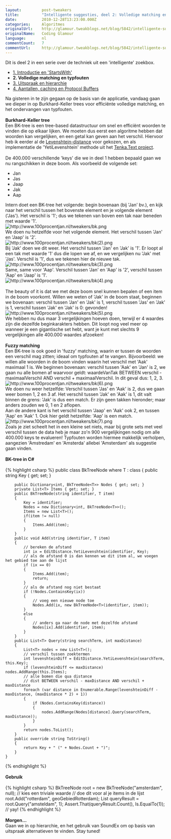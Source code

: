 ```yaml
---
layout:         post-tweakers
title:          "Intelligente suggesties, deel 2: Volledige matching en typfouten"
date:           2010-12-28T13:23:00.000Z
categories:     Algoritmes
originalUrl:    http://glamour.tweakblogs.net/blog/5842/intelligente-suggesties-deel-2-volledige-matching-en-typfouten.html
originalName:   Coding Glamour
language:       nl
commentCount:   7
commentUrl:     http://glamour.tweakblogs.net/blog/5842/intelligente-suggesties-deel-2-volledige-matching-en-typfouten.html#reacties
---
```


   <p class="article">Dit is deel 2 in een serie over de techniek uit een &apos;intelligente&apos;
  zoekbox.
  <ul>
    <li><a href="http://glamour.tweakblogs.net/blog/5832/intelligente-suggesties-deel-1-introductie-en-startswith.html"
      rel="external">1. Introductie en &apos;StartsWith&apos;</a>
    </li>
    <li><b>2. Volledige matching en typfouten</b>
    </li>
    <li><a href="http://glamour.tweakblogs.net/blog/5849/intelligente-suggesties-deel-3-uitspraak-en-hierarchie.html"
      rel="external">3. Uitspraak en hierarchie</a>
    </li>
    <li><a href="http://glamour.tweakblogs.net/blog/5853/intelligente-suggesties-deel-4-aantallen-caching-en-protocol-buffers.html"
      rel="external">4. Aantallen, caching en Protocol Buffers</a>
    </li>
  </ul>Na gisteren in te zijn gegaan op de basis van de applicatie, vandaag gaan
  we dieper in op Burkhard-Keller trees voor effici&#xEB;nte volledige matching,
  en het ondervangen van typfouten.
  <br>
  <br>
<b>Burkhard-Keller tree</b>
  <br>Een BK-tree is een tree-based datastructuur om snel en effici&#xEB;nt
  woorden te vinden die op elkaar lijken. We moeten dus eerst een algoritme
  hebben dat woorden kan vergelijken, en een getal kan geven aan het verschil.
  Hiervoor heb ik eerder al de <a href="http://glamour.tweakblogs.net/blog/5780/typfouten-levenshtein-en-burkhard-keller-trees.html"
  rel="external">Levenshtein-distance</a> voor gekozen, en als implementatie
  de &apos;YetiLevenshtein&apos; methode uit het <a href="http://corsis.svn.sourceforge.net/viewvc/corsis/trunk/Tenka.Text/Tenka.Text/TextMath.cs?revision=396&amp;view=markup#l_777"
  rel="external">Tenka.Text project</a>.
  <br>
  <br>De 400.000 verschillende &apos;keys&apos; die we in deel 1 hebben bepaald
  gaan we nu rangschikken in deze boom. Als voorbeeld de volgende set:
  <br><a name="more"></a>
  <ul>
    <li>Jan</li>
    <li>Jas</li>
    <li>Jaap</li>
    <li>Jak</li>
    <li>Aap</li>
  </ul>Intern doet een BK-tree het volgende: begin bovenaan (bij &apos;Jan&apos;
  bv.), en kijk naar het verschil tussen het bovenste element en je volgende
  element (&apos;Jas&apos;). Het verschil is &apos;1&apos;; dus we tekenen
  van boven een tak naar beneden met waarde &apos;1&apos;.
  <br>
  <img src="http://www.100procentjan.nl/tweakers/bk.png" title="http://www.100procentjan.nl/tweakers/bk.png"
  alt="http://www.100procentjan.nl/tweakers/bk.png">
  <br>We doen nu hetzelfde voor het volgende element. Het verschil tussen &apos;Jan&apos;
  en &apos;Jaap&apos; is &apos;2&apos;.
  <br>
  <img src="http://www.100procentjan.nl/tweakers/bk(2).png" title="http://www.100procentjan.nl/tweakers/bk(2).png"
  alt="http://www.100procentjan.nl/tweakers/bk(2).png">
  <br>Bij &apos;Jak&apos; doen we dit weer. Het verschil tussen &apos;Jan&apos;
  en &apos;Jak&apos; is &apos;1&apos;. Er loopt al een tak met waarde &apos;1&apos;
  dus die lopen we af, en we vergelijken nu &apos;Jak&apos; met &apos;Jas&apos;.
  Verschil is &apos;1&apos;, dus we tekenen hier de nieuwe tak.
  <br>
  <img src="http://www.100procentjan.nl/tweakers/bk(3).png" title="http://www.100procentjan.nl/tweakers/bk(3).png"
  alt="http://www.100procentjan.nl/tweakers/bk(3).png">
  <br>Same, same voor &apos;Aap&apos;. Verschil tussen &apos;Jan&apos; en &apos;Aap&apos;
  is &apos;2&apos;, verschil tussen &apos;Aap&apos; en &apos;Jaap&apos; is
  &apos;1&apos;.
  <br>
  <img src="http://www.100procentjan.nl/tweakers/bk(4).png" title="http://www.100procentjan.nl/tweakers/bk(4).png"
  alt="http://www.100procentjan.nl/tweakers/bk(4).png">
  <br>
  <br>The beauty of it is dat we met deze boom snel kunnen bepalen of een item
  in de boom voorkomt. Willen we weten of &apos;Jak&apos; in de boom staat,
  beginnen we bovenaan: verschil tussen &apos;Jan&apos; en &apos;Jak&apos;
  is 1, verschil tussen &apos;Jas&apos; en &apos;Jak&apos; is 1, verschil
  tussen &apos;Jak&apos; en &apos;Jak&apos; is 0: gevonden!
  <br>
  <img src="http://www.100procentjan.nl/tweakers/bk(5).png" title="http://www.100procentjan.nl/tweakers/bk(5).png"
  alt="http://www.100procentjan.nl/tweakers/bk(5).png">
  <br>We hebben nu dus maar 3 vergelijkingen hoeven doen, terwijl er 4 waardes
  zijn die dezelfde beginkarakters hebben. Dit loopt nog veel meer op wanneer
  je een gigantische set hebt, want je kunt met slechts 9 vergelijkingen
  alle 400.000 waardes afzoeken!
  <br>
  <br>
<b>Fuzzy matching</b>
  <br>Een BK-tree is ook goed in &apos;fuzzy&apos; matching, waarin er tussen
  de woorden een verschil mag zitten; ideaal om typfouten af te vangen. Bijvoorbeeld:
  we willen alle woorden in de boom vinden waarin het verschil met &apos;Aak&apos;
  maximaal 1 is. We beginnen bovenaan: verschil tussen &apos;Aak&apos; en
  &apos;Jan&apos; is 2, we gaan nu alle bomen af waarvoor geldt: waardeVanTak
  BETWEEN verschil - maximaalVerschil AND verschil + maximaalVerschil. In
  dit geval dus: 1, 2, 3.
  <br>
  <img src="http://www.100procentjan.nl/tweakers/bk(6).png" title="http://www.100procentjan.nl/tweakers/bk(6).png"
  alt="http://www.100procentjan.nl/tweakers/bk(6).png">
  <br>We doen nu weer hetzelfde: Verschil tussen &apos;Jas&apos; en &apos;Aak&apos;
  is 2, dus we gaan weer bomen 1, 2 en 3 af. Het verschil tussen &apos;Jak&apos;
  en &apos;Aak&apos; is 1, dit valt binnen de grens: &apos;Jak&apos; is dus
  een match. Er zijn geen takken hieronder; maar anders zouden we 0, 1 en
  2 aflopen.
  <br>Aan de andere kant is het verschil tussen &apos;Jaap&apos; en &apos;Aak&apos;
  ook 2, en tussen &apos;Aap&apos; en &apos;Aak&apos; 1. Ook hier geldt hetzelfde:
  &apos;Aap&apos; is een match.
  <br>
  <img src="http://www.100procentjan.nl/tweakers/bk(7).png" title="http://www.100procentjan.nl/tweakers/bk(7).png"
  alt="http://www.100procentjan.nl/tweakers/bk(7).png">
  <br>Zoals je ziet scheelt het in een kleine set niets, maar bij grote sets
  met veel verschil tussen de data heb je maar zo&apos;n 900 vergelijkingen
  nodig om alle 400.000 keys te evalueren! Typfouten worden hiermee makkelijk
  verholpen, aangezien &apos;Amstredam&apos; en &apos;Amsterda&apos; allebei
  &apos;Amsterdam&apos; als suggestie gaan vinden.
  <br>
  <br>
<b>BK-tree in C#</b>
  <br>
  <br>
{% highlight csharp %}
    public class BkTreeNode<T>
        where T : class
    {
        public string Key { get; set; }
        
        public Dictionary<int, BkTreeNode<T>> Nodes { get; set; }
        private List<T> Items { get; set; }
        public BkTreeNode(string identifier, T item)
        {
            Key = identifier;
            Nodes = new Dictionary<int, BkTreeNode<T>>();
            Items = new List<T>();
            if(item != null)
            {
                Items.Add(item);
            }
        }
        public void Add(string identifier, T item)
        {
            // bereken de afstand
            int ix = EditDistance.YetiLevenshtein(identifier, Key);
            // als de afstand 0 is dan kennen we dit item al, we voegen het gebied toe aan de lijst
            if (ix == 0)
            {
                Items.Add(item);
                return;
            }
            // als de afstand nog niet bestaat
            if (!Nodes.ContainsKey(ix))
            {
                // voeg een nieuwe node toe
                Nodes.Add(ix, new BkTreeNode<T>(identifier, item));
            }
            else
            {
                // anders ga naar de node met dezelfde afstand
                Nodes[ix].Add(identifier, item);
            }
        }
        public List<T> Query(string searchTerm, int maxDistance)
        {
            List<T> nodes = new List<T>();
            // verschil tussen zoektermen
            int levenshteinDiff = EditDistance.YetiLevenshtein(searchTerm, this.Key);
            if (levenshteinDiff <= maxDistance) nodes.AddRange(this.Items);
            // alle bomen die qua distance
            // dist BETWEEN verschil - maxDistance AND verschil + maxDistance
            foreach (var distance in Enumerable.Range(levenshteinDiff - maxDistance, (maxDistance * 2) + 1))
            {
                if (Nodes.ContainsKey(distance))
                {
                    nodes.AddRange(Nodes[distance].Query(searchTerm, maxDistance));
                }
            }
            return nodes.ToList();
        }
        public override string ToString()
        {
            return Key + " (" + Nodes.Count + ")";
        }
    }
{% endhighlight %}
  <br>
  <br>
<b>Gebruik</b>
  <br>
  <br>
{% highlight csharp %}
BkTreeNode<GeoGebied> root = new BkTreeNode<GeoGebied>("amsterdam", null); // kies een triviale waarde
// doe dit voor al je items in de lijst
root.Add("rotterdam", geoGebiedRotterdam); 
List<GeoGebied> queryResult = root.Query("amsteldam", 1);
Assert.That(queryResult.Count(), Is.EqualTo(1)); // yay!
{% endhighlight %}
  <br>
  <br>
<b>Morgen...</b>
  <br>Gaan we in op hierarchie, en het gebruik van SoundEx om op basis van uitspraak
  alternatieven te vinden. Stay tuned!</p>
   